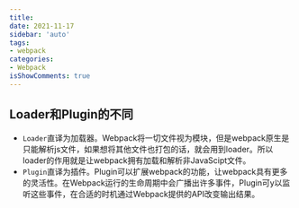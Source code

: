 ```yaml
---
title: 
date: 2021-11-17
sidebar: 'auto'
tags:
- webpack
categories:
- Webpack
isShowComments: true
---
```




## Loader和Plugin的不同

- `Loader`直译为加载器。Webpack将一切文件视为模块，但是webpack原生是只能解析js文件，如果想将其他文件也打包的话，就会用到loader。所以loader的作用就是让webpack拥有加载和解析非JavaScipt文件。
- `Plugin`直译为插件。Plugin可以扩展webpack的功能，让webpack具有更多的灵活性。在Webpack运行的生命周期中会广播出许多事件，Plugin可y以监听这些事件，在合适的时机通过Webpack提供的API改变输出结果。

